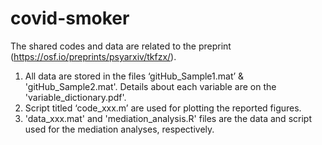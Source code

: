 # covid-smoker
The shared codes and data are related to the preprint (https://osf.io/preprints/psyarxiv/tkfzx/).

1. All data are stored in the files ‘gitHub_Sample1.mat’ & 'gitHub_Sample2.mat'. Details about each variable are on the 'variable_dictionary.pdf'.
2. Script titled ‘code_xxx.m’ are used for plotting the reported figures.
3. 'data_xxx.mat' and 'mediation_analysis.R' files are the data and script used for the mediation analyses, respectively.
